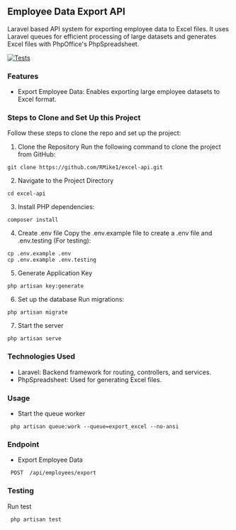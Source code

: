 ## Employee Data Export API

Laravel based API system for exporting employee data to Excel files. It uses Laravel queues for efficient processing of large datasets and generates Excel files with PhpOffice's PhpSpreadsheet.

[![Tests](https://github.com/RMike1/excel-api/actions/workflows/test.yml/badge.svg)](https://github.com/RMike1/excel-api/actions/workflows/test.yml)

### Features

- Export Employee Data: Enables exporting large employee datasets to Excel format.

### Steps to Clone and Set Up this Project
Follow these steps to clone the repo and set up the project:

1. Clone the Repository
Run the following command to clone the project from GitHub:
```shell
git clone https://github.com/RMike1/excel-api.git
```

2. Navigate to the Project Directory
```shell
cd excel-api
```

3. Install PHP dependencies:
```shell
composer install
```

4. Create .env file
Copy the .env.example file to create a .env file and .env.testing (For testing):
```shell
cp .env.example .env
cp .env.example .env.testing
```

5. Generate Application Key
```shell
php artisan key:generate
```

6. Set up the database
Run migrations:
```shell
php artisan migrate
```

7. Start the server
```shell
php artisan serve
```

### Technologies Used

- Laravel: Backend framework for routing, controllers, and services.
- PhpSpreadsheet: Used for generating Excel files.

### Usage
- Start the queue worker
```shell
 php artisan queue:work --queue=export_excel --no-ansi
```

### Endpoint
- Export Employee Data

```shell
 POST  /api/employees/export
```

### Testing
Run test
```shell
 php artisan test
```